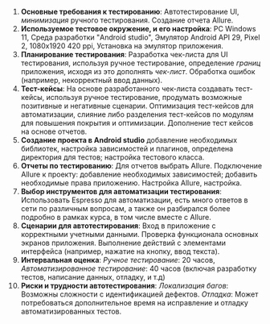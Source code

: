 
1. **Основные требования к тестированию**:  Автотестирование UI, _минимизация_ ручного тестирования. Создание отчета Allure.
2.  **Используемое тестовое окружение, и его настройка**:  PC Windows 11,  Среда разработки "Android studio", Эмулятор Android API 29, Pixel 2, 1080x1920 420 ppi, Установка на эмулятор приложения.
3. **Планирование тестирования**: Разработка чек-листа для UI тестирования, используя ручное тестирование, определение _границ_ приложения, исходя из это дополнять *чек-лист*.
Обработка ошибок (например, некорректный ввод данных).
1. **Тест-кейсы**: На основе разработанного чек-листа создавать тест-кейсы, используя ручное тестирование, продумать возможные позитивные и негативные сценарии. Оптимизация тест-кейсов для автоматизации, слияние либо разделения тест-кейсов по модулям для повышения покрытия и оптимизации. Дополнение тест кейсов на основе отчетов.
2. **Создание проекта в Android studio** добавление необходимых библиотек, настройка зависимостей и плагинов, определена директория для тестов; настройка тестового класса.
3. **Отчеты по тестированию**: Для отчетов выбрать Allure. Подключение Allure к проекту: добавление необходимых зависимостей; добавить необходимые права приложению. Настройка Allure, настройка. 
4. **Выбор инструментов для автоматизации тестирования**: Использовать Espresso для автоматизации,  есть много ответов в сети по различным вопросам, а также он разбирался более подробно в рамках курса, в том числе вместе с Allure.
1.  **Сценарии для автотестирования**: Вход в приложение с корректными учетными данными.
Проверка функционала основных экранов приложения. Выполнение действий с элементами интерфейса (например, нажатие на кнопку, ввод текста).
1.  **Интервальная оценка**: *Ручное тестирование*: 20 часов, *Автоматизированное тестирование*: 40 часов (включая разработку тестов, написание данных, отладку, и т.д)
2.  **Риски и трудности автотестирования**: *Локализация багов*: Возможны сложности с идентификацией дефектов. *Отладка*: Может потребоваться дополнительное время на исправление и отладку автоматизированных тестов. 
